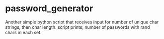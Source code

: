 # password_generator
Another simple python script that receives input for number of unique char strings, then char length. script prints; number of passwords with rand chars in each set.
